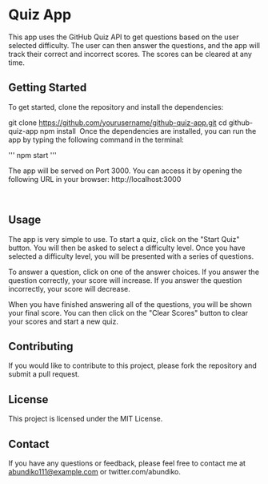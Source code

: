 # Quiz App

This app uses the GitHub Quiz API to get questions based on the user selected difficulty. The user can then answer the questions, and the app will track their correct and incorrect scores. The scores can be cleared at any time.

## Getting Started

To get started, clone the repository and install the dependencies:

git clone https://github.com/yourusername/github-quiz-app.git
cd github-quiz-app
npm install
​
Once the dependencies are installed, you can run the app by typing the following command in the terminal:

'''
npm start
​'''

The app will be served on Port 3000. You can access it by opening the following URL in your browser: http://localhost:3000


​
## Usage

The app is very simple to use. To start a quiz, click on the "Start Quiz" button. You will then be asked to select a difficulty level. Once you have selected a difficulty level, you will be presented with a series of questions.

To answer a question, click on one of the answer choices. If you answer the question correctly, your score will increase. If you answer the question incorrectly, your score will decrease.

When you have finished answering all of the questions, you will be shown your final score. You can then click on the "Clear Scores" button to clear your scores and start a new quiz.

## Contributing

If you would like to contribute to this project, please fork the repository and submit a pull request.

## License

This project is licensed under the MIT License.

## Contact

If you have any questions or feedback, please feel free to contact me at abundiko111@example.com or twitter.com/abundiko.
